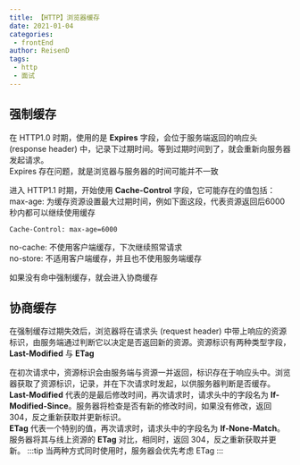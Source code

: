 ```yaml
---
title: 【HTTP】浏览器缓存
date: 2021-01-04
categories:
 - frontEnd
author: ReisenD
tags:
 - http
 - 面试
---
```


## 强制缓存
在 HTTP1.0 时期，使用的是 **Expires** 字段，会位于服务端返回的响应头 (response header) 中，记录下过期时间。等到过期时间到了，就会重新向服务器发起请求。  
Expires 存在问题，就是浏览器与服务器的时间可能并不一致

进入 HTTP1.1 时期，开始使用 **Cache-Control** 字段，它可能存在的值包括：  
max-age: 为缓存资源设置最大过期时间，例如下面这段，代表资源返回后6000秒内都可以继续使用缓存
```
Cache-Control: max-age=6000
```
no-cache: 不使用客户端缓存，下次继续照常请求  
no-store: 不适用客户端缓存，并且也不使用服务端缓存

如果没有命中强制缓存，就会进入协商缓存

## 协商缓存
在强制缓存过期失效后，浏览器将在请求头 (request header) 中带上响应的资源标识，由服务端通过判断它以决定是否返回新的资源。资源标识有两种类型字段，**Last-Modified** 与 **ETag**

在初次请求中，资源标识会由服务端与资源一并返回，标识存在于响应头中。浏览器获取了资源标识，记录，并在下次请求时发起，以供服务器判断是否缓存。  
**Last-Modified** 代表的是最后修改时间，再次请求时，请求头中的字段名为 **If-Modified-Since**。服务器将检查是否有新的修改时间，如果没有修改，返回 304，反之重新获取并更新标识。  
**ETag** 代表一个特别的值，再次请求时，请求头中的字段名为 **If-None-Match**。服务器将其与线上资源的 **ETag** 对比，相同时，返回 304，反之重新获取并更新。
:::tip
当两种方式同时使用时，服务器会优先考虑 ETag
:::